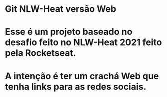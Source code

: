 # Git NLW-Heat versão Web

# Esse é um projeto baseado no desafio feito no NLW-Heat 2021 feito pela Rocketseat.
# A intenção é ter um crachá Web que tenha links para as redes sociais.